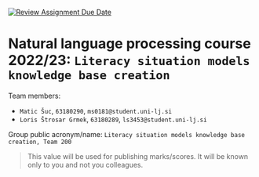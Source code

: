 [![Review Assignment Due Date](https://classroom.github.com/assets/deadline-readme-button-8d59dc4de5201274e310e4c54b9627a8934c3b88527886e3b421487c677d23eb.svg)](https://classroom.github.com/a/39lKl_D-)
# Natural language processing course 2022/23: `Literacy situation models knowledge base creation`

Team members:
 * `Matic Šuc`, `63180290`, `ms0181@student.uni-lj.si`
 * `Loris Štrosar Grmek`, `63180289`, `ls3453@student.uni-lj.si`
 
Group public acronym/name: `Literacy situation models knowledge base creation, Team 200`
 > This value will be used for publishing marks/scores. It will be known only to you and not you colleagues.
